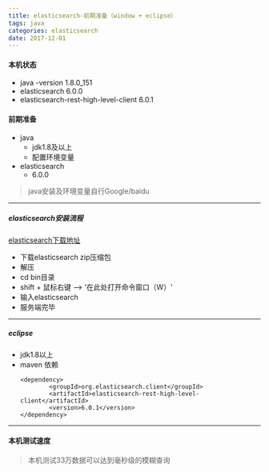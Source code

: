 ```yaml
---
title: elasticsearch-前期准备（window + eclipse）
tags: java 
categories: elasticsearch
date: 2017-12-01
---
```


#### 本机状态
- java -version 1.8.0_151
- elasticsearch 6.0.0
- elasticsearch-rest-high-level-client  6.0.1
#### 前期准备

<!-- more -->
- java
    - jdk1.8及以上
    - 配置环境变量
- elasticsearch
    - 6.0.0
> java安装及环境变量自行Google/baidu

---
##### elasticsearch安装流程
[elasticsearch下载地址](https://www.elastic.co/cn/downloads/elasticsearch)
- 下载elasticsearch zip压缩包
- 解压
- cd bin目录
- shift + 鼠标右键  --> '在此处打开命令窗口（W）' 
- 输入elasticsearch 
- 服务端完毕

---
##### eclipse

- jdk1.8以上
- maven 依赖
    ```maven
    <dependency>
		    <groupId>org.elasticsearch.client</groupId>
		    <artifactId>elasticsearch-rest-high-level-client</artifactId>
		    <version>6.0.1</version>
    </dependency>
    ```


--- 
#### 本机测试速度
> 本机测试33万数据可以达到毫秒级的模糊查询





